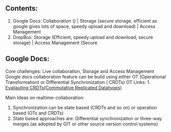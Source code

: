 
## Contents:

  1. Google Docs: Collaboration () | Storage (secure storage, efficient as google gives lots of space, speedy upload and download) | Access Management
  2. DropBox: Storage (Efficient, speedy upload and download, secure storage) | Access Management (Secure 

## Google Docs:
 Core challenges: Live collaboration, Storage and Access Management
 Google docs collaboration feature can be build using either OT (Operational Transformation) or DIfferential Synchronization ( CRDTs)
 OT Links:
    1. [Evailauting CRDTs(Commutative Replicated Datatypes) ](https://hal.inria.fr/file/index/docid/629503/filename/doce63-ahmednacer.pdf)


Main Ideas on realtime-collaboration:
1. Synchronization can be state based (CRDTs and so on) or operation based (OTs and CRDTs)
2. State based approaches are: Differential synchronization or three-way merges (as adopted by GIT or other source version control systems)
